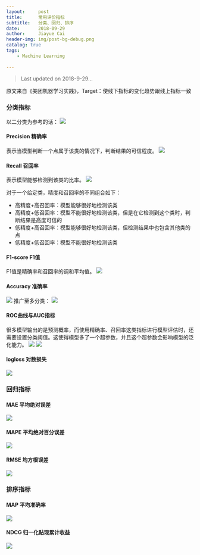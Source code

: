 ```yaml
---
layout:     post
title:      常用评价指标
subtitle:   分类、回归、排序
date:       2018-09-29
author:     Jiayue Cai
header-img: img/post-bg-debug.png
catalog: true
tags:
    - Machine Learning
    
---
```



> Last updated on 2018-9-29... 

原文来自《美团机器学习实践》，Target：使线下指标的变化趋势跟线上指标一致

### 分类指标

以二分类为参考的话：
![](/img/post/20180929/1.png)

#### Precision 精确率
表示当模型判断一个点属于该类的情况下，判断结果的可信程度。
![](/img/post/20180929/2.png)

#### Recall 召回率
表示模型能够检测到该类的比率。
![](/img/post/20180929/3.png)

对于一个给定类，精度和召回率的不同组合如下：
- 高精度+高召回率：模型能够很好地检测该类
- 高精度+低召回率：模型不能很好地检测该类，但是在它检测到这个类时，判断结果是高度可信的
- 低精度+高召回率：模型能够很好地检测该类，但检测结果中也包含其他类的点
- 低精度+低召回率：模型不能很好地检测该类

#### F1-score F1值

F1值是精确率和召回率的调和平均值。
![](/img/post/20180929/4.png)

#### Accuracy 准确率

![](/img/post/20180929/5.png)
推广至多分类：
![](/img/post/20180929/6.png)

#### ROC曲线与AUC指标

很多模型输出的是预测概率，而使用精确率、召回率这类指标进行模型评估时，还需要设置分类阈值。这使得模型多了一个超参数，并且这个超参数会影响模型的泛化能力。
![](/img/post/20180929/7.png)
![](/img/post/20180929/8.png)

#### logloss 对数损失

![](/img/post/20180929/9.png)

### 回归指标

#### MAE 平均绝对误差

![](/img/post/20180929/10.png)

#### MAPE 平均绝对百分误差

![](/img/post/20180929/11.png)

#### RMSE 均方根误差

![](/img/post/20180929/12.png)

### 排序指标

#### MAP 平均准确率

![](/img/post/20180929/13.png)

#### NDCG 归一化贴现累计收益

![](/img/post/20180929/14.png)

